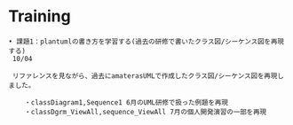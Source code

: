 # Training
 	• 課題1：plantumlの書き方を学習する(過去の研修で書いたクラス図/シーケンス図を再現する)
	 10/04 
	 
	 リファレンスを見ながら、過去にamaterasUMLで作成したクラス図/シーケンス図を再現しました。

		・classDiagram1,Sequence1 6月のUML研修で扱った例題を再現
		・classDgrm_ViewAll,sequence_ViewAll 7月の個人開発演習の一部を再現